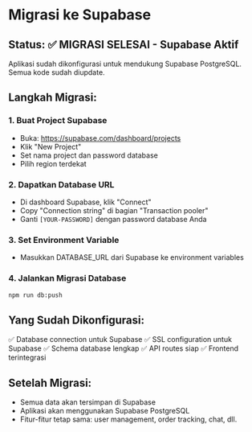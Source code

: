 # Migrasi ke Supabase

## Status: ✅ MIGRASI SELESAI - Supabase Aktif

Aplikasi sudah dikonfigurasi untuk mendukung Supabase PostgreSQL. Semua kode sudah diupdate.

## Langkah Migrasi:

### 1. Buat Project Supabase
- Buka: https://supabase.com/dashboard/projects
- Klik "New Project"
- Set nama project dan password database
- Pilih region terdekat

### 2. Dapatkan Database URL
- Di dashboard Supabase, klik "Connect"
- Copy "Connection string" di bagian "Transaction pooler"
- Ganti `[YOUR-PASSWORD]` dengan password database Anda

### 3. Set Environment Variable
- Masukkan DATABASE_URL dari Supabase ke environment variables

### 4. Jalankan Migrasi Database
```bash
npm run db:push
```

## Yang Sudah Dikonfigurasi:
✅ Database connection untuk Supabase
✅ SSL configuration untuk Supabase
✅ Schema database lengkap
✅ API routes siap
✅ Frontend terintegrasi

## Setelah Migrasi:
- Semua data akan tersimpan di Supabase
- Aplikasi akan menggunakan Supabase PostgreSQL
- Fitur-fitur tetap sama: user management, order tracking, chat, dll.